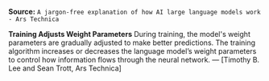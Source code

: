 **Source:** `A jargon-free explanation of how AI large language models work - Ars Technica`

**Training Adjusts Weight Parameters**
During training, the model's weight parameters are gradually adjusted to make better predictions. The training algorithm increases or decreases the language model’s weight parameters to control how information flows through the neural network. — [Timothy B. Lee and Sean Trott, Ars Technica]
